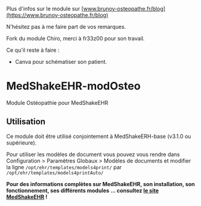Plus d'infos sur le module sur [www.brunoy-osteopathe.fr/blog](https://www.brunoy-osteopathe.fr/blog)

N'hésitez pas à me faire part de vos remarques.

Fork du module Chiro, merci à fr33z00 pour son travail.

Ce qu'il reste à faire :

- Canva pour schématiser son patient.

# MedShakeEHR-modOsteo
Module Ostéopathie pour MedShakeEHR

## Utilisation
Ce module doit être utilisé conjointement à MedShakeERH-base (v3.1.0 ou supérieure).

Pour utiliser les modèles de document vous pouvez vous rendre dans Configuration > Paramètres Globaux > Modèles de documents et modifier la ligne `/opt/ehr/templates/models4print/` par `/opt/ehr/templates/models4printAuto/`

**Pour des informations complètes sur MedShakeEHR, son installation, son fonctionnement, ses différents modules ... consultez [le site MedShakeEHR](http://www.logiciel-cabinet-medical.fr/) !**
